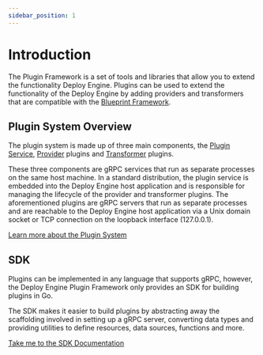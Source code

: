 ```yaml
---
sidebar_position: 1
---
```

# Introduction

The Plugin Framework is a set of tools and libraries that allow you to extend the functionality Deploy Engine. Plugins can be used to extend the functionality of the Deploy Engine by adding providers and transformers that are compatible with the [Blueprint Framework](/blueprint-framework/docs/intro).

## Plugin System Overview

The plugin system is made up of three main components, the [Plugin Service](./plugin-system#plugin-service), [Provider](./provider) plugins and [Transformer](./transformer) plugins.

These three components are gRPC services that run as separate processes on the same host machine.
In a standard distribution, the plugin service is embedded into the Deploy Engine host application and is responsible for managing the lifecycle of the provider and transformer plugins.
The aforementioned plugins are gRPC servers that run as separate processes and are reachable to the Deploy Engine host application via a Unix domain socket or TCP connection on the loopback interface (127.0.0.1).

[Learn more about the Plugin System](./plugin-system)

## SDK

Plugins can be implemented in any language that supports gRPC, however, the Deploy Engine Plugin Framework only provides an SDK for building plugins in Go.

The SDK makes it easier to build plugins by abstracting away the scaffolding involved in setting up a gRPC server, converting data types and providing utilities to define resources, data sources, functions and more.

[Take me to the SDK Documentation](./sdk)
